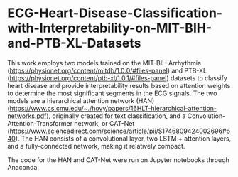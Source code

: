 # ECG-Heart-Disease-Classification-with-Interpretability-on-MIT-BIH-and-PTB-XL-Datasets
This work employs two models trained on the MIT-BIH Arrhythmia (https://physionet.org/content/mitdb/1.0.0/#files-panel) and PTB-XL (https://physionet.org/content/ptb-xl/1.0.1/#files-panel) datasets to classify heart disease and provide interpretability results based on attention weights to determine the most significant segments in the ECG signals. The two models are a hierarchical attention network (HAN) (https://www.cs.cmu.edu/~./hovy/papers/16HLT-hierarchical-attention-networks.pdf), originally created for text classification, and a Convolution-Attention-Transformer network, or CAT-Net (https://www.sciencedirect.com/science/article/pii/S1746809424002696#b40). The HAN consists of a convolutional layer, two LSTM + attention layers, and a fully-connected network, making it relatively compact. 

The code for the HAN and CAT-Net were run on Jupyter notebooks through Anaconda. 
